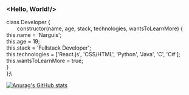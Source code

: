 ### <Hello, World!/>

class Developer {\
  constructor(name, age, stack, technologies, wantsToLearnMore) {\
    this.name = 'Narguis';\
    this.age = 19;\
    this.stack = 'Fullstack Developer';\
    this.technologies = ['React.js', 'CSS/HTML', 'Python', 'Java', 'C', 'C#'];\
    this.wantsToLearnMore = true;\
  }\
};\


<!--
**narguis/narguis** is a ✨ _special_ ✨ repository because its `README.md` (this file) appears on your GitHub profile.

Here are some ideas to get you started:

- 🔭 I’m currently working on ...
- 🌱 I’m currently learning ...
- 👯 I’m looking to collaborate on ...
- 🤔 I’m looking for help with ...
- 💬 Ask me about ...
- 📫 How to reach me: ...
- 😄 Pronouns: ...
- ⚡ Fun fact: ...
-->

[![Anurag's GitHub stats](https://github-readme-stats.vercel.app/api?username=narguis)](https://github.com/anuraghazra/github-readme-stats)
